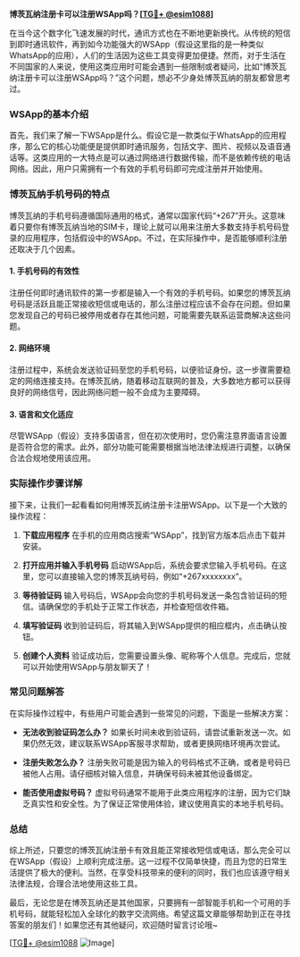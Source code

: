 **博茨瓦纳注册卡可以注册WSApp吗？[[TG💪+ @esim1088](https://t.me/s/esim1088)]**

在当今这个数字化飞速发展的时代，通讯方式也在不断地更新换代。从传统的短信到即时通讯软件，再到如今功能强大的WSApp（假设这里指的是一种类似WhatsApp的应用），人们的生活因为这些工具变得更加便捷。然而，对于生活在不同国家的人来说，使用这类应用时可能会遇到一些限制或者疑问，比如“博茨瓦纳注册卡可以注册WSApp吗？”这个问题，想必不少身处博茨瓦纳的朋友都曾思考过。

### WSApp的基本介绍

首先，我们来了解一下WSApp是什么。假设它是一款类似于WhatsApp的应用程序，那么它的核心功能便是提供即时通讯服务，包括文字、图片、视频以及语音通话等。这类应用的一大特点是可以通过网络进行数据传输，而不是依赖传统的电话网络。因此，用户只需拥有一个有效的手机号码即可完成注册并开始使用。

### 博茨瓦纳手机号码的特点

博茨瓦纳的手机号码遵循国际通用的格式，通常以国家代码“+267”开头。这意味着只要你有博茨瓦纳当地的SIM卡，理论上就可以用来注册大多数支持手机号码登录的应用程序，包括假设中的WSApp。不过，在实际操作中，是否能够顺利注册还取决于几个因素。

#### 1. **手机号码的有效性**
   注册任何即时通讯软件的第一步都是输入一个有效的手机号码。如果您的博茨瓦纳号码是活跃且能正常接收短信或电话的，那么注册过程应该不会存在问题。但如果您发现自己的号码已被停用或者存在其他问题，可能需要先联系运营商解决这些问题。

#### 2. **网络环境**
   注册过程中，系统会发送验证码至您的手机号码，以便验证身份。这一步骤需要稳定的网络连接支持。在博茨瓦纳，随着移动互联网的普及，大多数地方都可以获得良好的网络信号，因此网络问题一般不会成为主要障碍。

#### 3. **语言和文化适应**
   尽管WSApp（假设）支持多国语言，但在初次使用时，您仍需注意界面语言设置是否符合您的需求。此外，部分功能可能需要根据当地法律法规进行调整，以确保合法合规地使用该应用。

### 实际操作步骤详解

接下来，让我们一起看看如何用博茨瓦纳注册卡注册WSApp。以下是一个大致的操作流程：

1. **下载应用程序**
   在手机的应用商店搜索“WSApp”，找到官方版本后点击下载并安装。
   
2. **打开应用并输入手机号码**
   启动WSApp后，系统会要求您输入手机号码。在这里，您可以直接输入您的博茨瓦纳号码，例如“+267xxxxxxxx”。

3. **等待验证码**
   输入号码后，WSApp会向您的手机号码发送一条包含验证码的短信。请确保您的手机处于正常工作状态，并检查短信收件箱。

4. **填写验证码**
   收到验证码后，将其输入到WSApp提供的相应框内，点击确认按钮。

5. **创建个人资料**
   验证成功后，您需要设置头像、昵称等个人信息。完成后，您就可以开始使用WSApp与朋友聊天了！

### 常见问题解答

在实际操作过程中，有些用户可能会遇到一些常见的问题，下面是一些解决方案：

- **无法收到验证码怎么办？**
  如果长时间未收到验证码，请尝试重新发送一次。如果仍然无效，建议联系WSApp客服寻求帮助，或者更换网络环境再次尝试。

- **注册失败怎么办？**
  注册失败可能是因为输入的号码格式不正确，或者是号码已被他人占用。请仔细核对输入信息，并确保号码未被其他设备绑定。

- **能否使用虚拟号码？**
  虚拟号码通常不能用于此类应用程序的注册，因为它们缺乏真实性和安全性。为了保证正常使用体验，建议使用真实的本地手机号码。

### 总结

综上所述，只要您的博茨瓦纳注册卡有效且能正常接收短信或电话，那么完全可以在WSApp（假设）上顺利完成注册。这一过程不仅简单快捷，而且为您的日常生活提供了极大的便利。当然，在享受科技带来的便利的同时，我们也应该遵守相关法律法规，合理合法地使用这些工具。

最后，无论您是在博茨瓦纳还是其他国家，只要拥有一部智能手机和一个可用的手机号码，就能轻松加入全球化的数字交流网络。希望这篇文章能够帮助到正在寻找答案的朋友们！如果您还有其他疑问，欢迎随时留言讨论哦~

[[TG💪+ @esim1088](https://t.me/s/esim1088) ![Image](https://i.postimg.cc/4NQfJmqS/Snipaste-2025-05-13-00-14-12.png)]